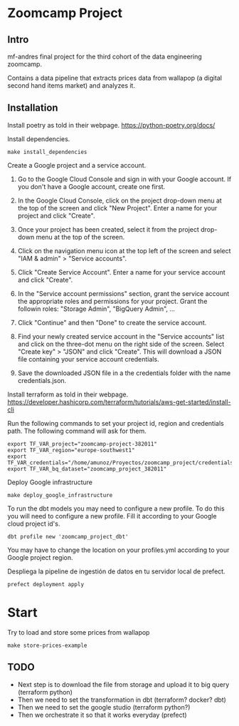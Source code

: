 # Zoomcamp Project

## Intro

mf-andres final project for the third cohort of the data engineering zoomcamp.

Contains a data pipeline that extracts prices data from wallapop (a digital second hand items market)
and analyzes it.

## Installation

Install poetry as told in their webpage. https://python-poetry.org/docs/

Install dependencies.

```commandline
make install_dependencies
```

Create a Google project and a service account.

1. Go to the Google Cloud Console and sign in with your Google account. If you don't have a Google account, create one
   first.

2. In the Google Cloud Console, click on the project drop-down menu at the top of the screen and click "New Project".
   Enter a name for your project and click "Create".

3. Once your project has been created, select it from the project drop-down menu at the top of the screen.

4. Click on the navigation menu icon at the top left of the screen and select "IAM & admin" > "Service accounts".

5. Click "Create Service Account". Enter a name for your service account and click "Create".

6. In the "Service account permissions" section, grant the service account the appropriate roles and permissions for
   your project. Grant the followin roles: "Storage Admin", "BigQuery Admin", ...

7. Click "Continue" and then "Done" to create the service account.

8. Find your newly created service account in the "Service accounts" list and click on the three-dot menu on the right
   side of the screen. Select "Create key" > "JSON" and click "Create". This will download a JSON file containing your
   service account credentials.

9. Save the downloaded JSON file in a the credentials folder with the name credentials.json.

Install terraform as told in their
webpage. https://developer.hashicorp.com/terraform/tutorials/aws-get-started/install-cli

Run the following commands to set your project id, region and credentials path. The following command will ask for them.

```
export TF_VAR_project="zoomcamp-project-382011"
export TF_VAR_region="europe-southwest1"
export TF_VAR_credentials="/home/amunoz/Proyectos/zoomcamp_project/credentials/credentials.json"
export TF_VAR_bq_dataset="zoomcamp_project_382011"
```

Deploy Google infrastructure

```commandline
make deploy_google_infrastructure
```

To run the dbt models you may need to configure a new profile. To do this you will need to configure 
a new profile. Fill it according to your Google cloud project id's.

```commandline
dbt profile new 'zoomcamp_project_dbt'
```

You may have to change the location on your profiles.yml according to your Google project region.

Despliega la pipeline de ingestión de datos en tu servidor local de prefect. 

```commandline
prefect deployment apply
```

# Start

Try to load and store some prices from wallapop

```commandline
make store-prices-example
```

## TODO

* Next step is to download the file from storage and upload it to big query (terraform python)
* Then we need to set the transformation in dbt (terraform? docker? dbt)
* Then we need to set the google studio (terraform python?)
* Then we orchestrate it so that it works everyday (prefect)
